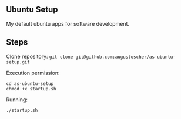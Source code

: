 ## Ubuntu Setup
My default ubuntu apps for software development.

## Steps
Clone repository:
```git clone git@github.com:augustoscher/as-ubuntu-setup.git```

Execution permission:
```
cd as-ubuntu-setup  
chmod +x startup.sh  
```
Running:
```
./startup.sh
```


